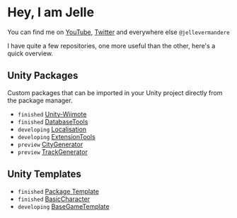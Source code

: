 # Hey, I am Jelle

You can find me on [YouTube](https://www.youtube.com/jellevermandere), [Twitter](https://www.twitter.com/jellevermandere) and everywhere else `@jellevermandere`

I have quite a few repositories, one more useful than the other, here's a quick overview.

## Unity Packages
Custom packages that can be imported in your Unity project directly from the package manager.

- `finished` [Unity-Wiimote](https://github.com/Jellevermandere/Unity-Wiimote)
- `finished` [DatabaseTools](https://github.com/Jellevermandere/DatabaseTools)
- `developing` [Localisation](https://github.com/Jellevermandere/Localisation)
- `developing` [ExtensionTools](https://github.com/Jellevermandere/ExtensionTools)
- `preview` [CityGenerator](https://github.com/Jellevermandere/CityGenerator)
- `preview` [TrackGenerator](https://github.com/Jellevermandere/TrackGenerator)

## Unity Templates

- `finished` [Package Template](https://github.com/Jellevermandere/UnityPackageTemplate)
- `finished` [BasicCharacter](https://github.com/Jellevermandere/BasicCharacterUnity)
- `developing` [BaseGameTemplate](https://github.com/Jellevermandere/BaseGameTemplate)

<!---
## Complete Projects
Past projects I put in here in hopes it might be useful to anyone.

- `finished` [Fractal-Explorer](https://github.com/Jellevermandere/Fractal-Explorer)
--->
